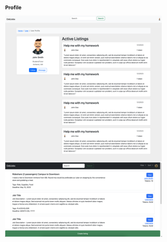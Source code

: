 ### Profile
![Profile mockup](ui-design/images/profile-mockup.png)
![Search mockup](ui-design/images/search-mockup.png)